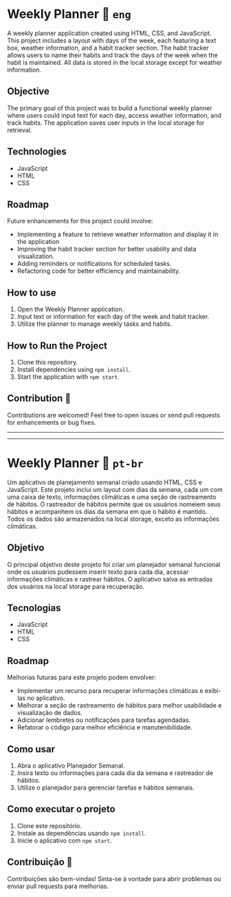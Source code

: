 # Weekly Planner 📖 `eng`

A weekly planner application created using HTML, CSS, and JavaScript. This project includes a layout with days of the week, each featuring a text box, weather information, and a habit tracker section. The habit tracker allows users to name their habits and track the days of the week when the habit is maintained. All data is stored in the local storage except for weather information.

## Objective

The primary goal of this project was to build a functional weekly planner where users could input text for each day, access weather information, and track habits. The application saves user inputs in the local storage for retrieval.

## Technologies
- JavaScript
- HTML
- CSS
  
## Roadmap 
Future enhancements for this project could involve:

- Implementing a feature to retrieve weather information and display it in the application
- Improving the habit tracker section for better usability and data visualization.
- Adding reminders or notifications for scheduled tasks.
- Refactoring code for better efficiency and maintainability.

## How to use
1. Open the Weekly Planner application.
2. Input text or information for each day of the week and habit tracker.
3. Utilize the planner to manage weekly tasks and habits.

## How to Run the Project
1. Clone this repository.
2. Install dependencies using `npm install`.
3. Start the application with `npm start`.

## Contribution 📌
Contributions are welcomed! Feel free to open issues or send pull requests for enhancements or bug fixes.

***
***

# Weekly Planner 📖 `pt-br`

Um aplicativo de planejamento semanal criado usando HTML, CSS e JavaScript. Este projeto inclui um layout com dias da semana, cada um com uma caixa de texto, informações climáticas e uma seção de rastreamento de hábitos. O rastreador de hábitos permite que os usuários nomeiem seus hábitos e acompanhem os dias da semana em que o hábito é mantido. Todos os dados são armazenados na local storage, exceto as informações climáticas.

## Objetivo 

O principal objetivo deste projeto foi criar um planejador semanal funcional onde os usuários pudessem inserir texto para cada dia, acessar informações climáticas e rastrear hábitos. O aplicativo salva as entradas dos usuários na local storage para recuperação.

## Tecnologias 
- JavaScript
- HTML
- CSS

## Roadmap 
Melhorias futuras para este projeto podem envolver:

- Implementar um recurso para recuperar informações climáticas e exibi-las no aplicativo.
- Melhorar a seção de rastreamento de hábitos para melhor usabilidade e visualização de dados.
- Adicionar lembretes ou notificações para tarefas agendadas.
- Refatorar o código para melhor eficiência e manutenibilidade.

## Como usar
1. Abra o aplicativo Planejador Semanal.
2. Insira texto ou informações para cada dia da semana e rastreador de hábitos.
3. Utilize o planejador para gerenciar tarefas e hábitos semanais.

## Como executar o projeto 
1. Clone este repositório.
2. Instale as dependências usando `npm install`.
3. Inicie o aplicativo com `npm start`.

## Contribuição 📌
Contribuições são bem-vindas! Sinta-se à vontade para abrir problemas ou enviar pull requests para melhorias.
